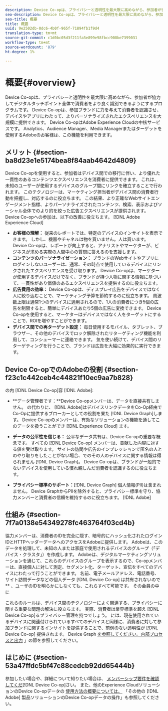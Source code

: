 ```yaml
---
description: Device Co-opは、プライバシーと透明性を最大限に高めながら、参加者が協力してデジタルタッチポイント全体で消費者をより良く識別できるようにするプログラムです。 Device Co-opは、参加ブランドに力を与えて消費者を認識させ、デバイスやアプリにわたって、よりパーソナライズされたエクスペリエンスを大規模に提供できます。 Device Co-opはAdobe Experience Cloudの中核サービスです。 Analytics、Audience Manager、Media Managerまたはターゲットを使用するAdobeのお客様は、この機能を利用できます。
seo-description: Device Co-opは、プライバシーと透明性を最大限に高めながら、参加者が協力してデジタルタッチポイント全体で消費者をより良く識別できるようにするプログラムです。 Device Co-opは、参加ブランドに力を与えて消費者を認識させ、デバイスやアプリにわたって、よりパーソナライズされたエクスペリエンスを大規模に提供できます。 Device Co-opはAdobe Experience Cloudの中核サービスです。 Analytics、Audience Manager、Media Managerまたはターゲットを使用するAdobeのお客様は、この機能を利用できます。
seo-title: 概要
title: 概要
uuid: 9e2502db-0dc6-4b0f-965f-71894fb1f9d4
translation-type: tm+mt
source-git-commit: c1d0bc05d3f211fa3e899e98fbcc908be7399031
workflow-type: tm+mt
source-wordcount: '879'
ht-degree: 1%

---
```



# 概要{#overview}

Device Co-opは、プライバシーと透明性を最大限に高めながら、参加者が協力してデジタルタッチポイント全体で消費者をより良く識別できるようにするプログラムです。 Device Co-opは、参加ブランドに力を与えて消費者を認識させ、デバイスやアプリにわたって、よりパーソナライズされたエクスペリエンスを大規模に提供できます。 Device Co-opはAdobe Experience Cloudの中核サービスです。 Analytics、Audience Manager、Media Managerまたはターゲットを使用するAdobeのお客様は、この機能を利用できます。

## メリット {#section-ba8d23e1e5174bea8f84aab4642d4809}

Device Co-opを使用すると、参加者はデバイス間での移行に伴い、より優れた一貫性のあるコンテンツエクスペリエンスを消費者に提供できます。 これは、未知のユーザーが使用するデバイスのグループ間にリンクを確立することで行われます。 このテクノロジーは、マーケティング担当者がデバイス間の消費者行動を把握し、対応するのに役立ちます。 この結果、より正確なWebサイトエンゲージメント指標、よりパーソナライズされたコンテンツ、検索、表示およびソーシャル全体でのより的を絞った広告エクスペリエンスが提供されます。 Device Co-opへの参加は、以下の改善に役立ちます。 [!DNL Adobe Experience Cloud]

* **お客様の理解：** 従来のレポートでは、特定のデバイスのインサイトを表示できます。 しかし、機器やチャネルは物を買いません。人は買います。 Device Co-opは、レポートが向上すると、アナリストやマーケターが、ビジネスが求める実際の人間中心の質問に答えるのを支援します。
* **コンテンツのパーソナライゼーション：** ブランドのWebサイトやアプリにログインしないユーザーは、通常、その時点で使用しているデバイスにリンクされたエクスペリエンスを受け取ります。 Device Co-opは、マーケターが使用するデバイスだけでなく、ブランドが持つ人物に関する情報に基づいて、一貫性があり価値のあるエクスペリエンスを提供するのに役立ちます。
* **広告費用の効率：** Device Co-opは、ディスプレイ広告をデバイスではなく人に絞り込むことで、マーケティング予算を節約するのに役立ちます。 周波数上限は通常1つのデバイスに適用されるので、1人の消費者につき5個の広告を制限すると、簡単にデバイスあたり5個の広告に変換できます。 Device Co-opを使用すると、マーケターはデバイスではなく人をターゲットにすることで、ROIを増やすことができます。
* **デバイス間での再ターゲット設定：** 毎日使用するモバイル、タブレット、ブラウザー、その他のデバイスでロック解除されたリターゲティング機能を利用して、コンシューマーに連絡できます。 気を使い続けて、デバイス間のリターゲティングを行うことで、ブランドは広告を大幅に効果的に実行できます。

<!--
we may not want to share info in this with customers who have not signed. Also, removed directory from S3.
<p>Download our white-paper, <a href="https://marketing-stage.adobe.com/resources/help/en_US/mcdc/downloads/what_to_expect.pdf" format="https" scope="external"> What to Expect from the Device Co-op</a> for more information. </p>
-->

## Device Co-opでのAdobeの役割 {#section-f23c1c442ceb4c44821f10ec9aa7b828}

の内 [!DNL Device Co-op]容 [!DNL Adobe]:

* **データ管理者です：**Device Co-opメンバーは、データを直接共有しません。 の代わりに、 [!DNL Adobe]はデバイスリンクデータをCo-Op経由でCo-Opに提供するブローカーとしての役割を果た [!DNL Device Graph]します。 Device Co-opのメンバーは、有効なソリューションの機能を通してこのデータを扱うことができ [!DNL Experience Cloud] ます。

* **データの公平性を信じる：** 公平なデータ共有は、Device Co-opの重要な概念です。 すべての [!DNL Device Co-op] メンバーは、貢献した内容に対する値を受け取ります。 サイトの訪問や広告のインプレッションで匿名の人とのやり取りをしたことがない場合、でのその人のデバイスに関する情報は得られません [!DNL Device Graph]。 Device Co-opは、ブランドが一般的でないデバイスを使用している慣れ親しんだ消費者を認識するのに役立ちます。

* **プライバシー標準のサポート：**[!DNL Device Graph] 個人情報(PII)は含まれません。 Device GraphからPIIを除外すると、プライバシー標準を守り、協力メンバーと消費者の信頼を維持するのに役立ちます。 [!DNL Adobe]

## 仕組み {#section-7f7a0138e54349278fc463764f03cd4b}

協力メンバーは、消費者のIDを完全に隠す、暗号的にハッシュ化されたログインIDとHTTPヘッダーデータへのアクセスをAdobeに提供します。 Adobeは、このデータを処理して、未知の人または家庭で使用されるデバイスのグループ（「デバイス・クラスタ」）を作成します。 Adobeは、デジタルマーケティングソリューションを通じて、これらのデバイスのグループを表示するので、Co-opメンバーは、直接個人に対して測定、セグメント化、ターゲット、宣伝をすべてのデバイスにわたって行うことができます。 名前、電子メールアドレス、電話番号、サイト訪問データなどの個人データ [!DNL Device Co-op] は共有されないので ** 、ユーザのIDを明らかにしなくても、これらすべて可能です。 その会員の中に

これらのルールは、デバイス間のテクノロジーによく関連する、プライバシーに関する重要な問題の解決に役立ちます。 実際、消費者は業界標準を超え [!DNL Device Co-op]るプライバシー管理を持つでしょう。 には、現在使用されているデバイスに関連付けられているすべてのデバイスと同様に、消費者に対して参加ブランドに関するインサイトを提供することで、前例のない透明性が [!DNL Device Co-op] 提供されます。 Device Graph [を参照してください。内部プロセスと出力](../processes/links.md#concept-e9526af3476b478aab7c57b9ed0bab7c) 」の節を参照してください。

## はじめに {#section-53a47ffdc5bf47c88cedcb92dd65444b}

参加したい場合や、詳細について知りたい場合は、 [メンバーシップ要件を確認してくだ](../about/requirements.md#concept-31d3d165d22546afbedf023d32ad3a43)[!DNL Device Co-op]さい。 また、他のExperience CloudソリューションのDevice Co-opデータの [使用方法の概要については、](../other-solutions/other-solutions.md#concept-46278a50cfca4e1ab83a3b35077a585f) 「その他の [!DNL Adobe] 製品ソリューションのDevice Co-opデータの操作」も参照してください。

